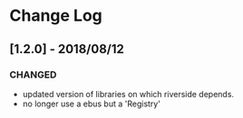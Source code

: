 # Change Log

## [1.2.0] - 2018/08/12

### CHANGED

- updated version of libraries on which riverside depends.
- no longer use a ebus but a 'Registry'
